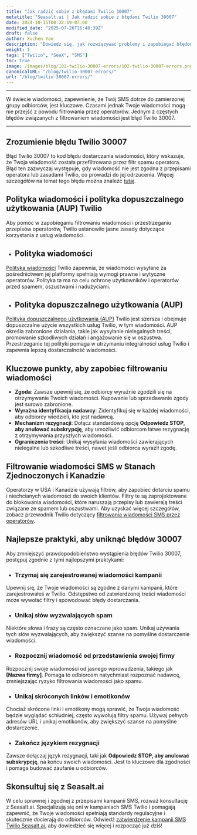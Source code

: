 ```yaml
---
title: "Jak radzić sobie z błędami Twilio 30007"
metatitle: "Seasalt.ai | Jak radzić sobie z błędami Twilio 30007"
date: 2024-10-15T00:22:19-07:00
modified_date: "2025-07-26T16:48:39Z"
draft: false
author: Xuchen Yao
description: "Dowiedz się, jak rozwiązywać problemy i zapobiegać błędom Twilio 30007, aby zapewnić pomyślne dostarczanie wiadomości SMS."
weight: 1
tags: ["Twilio", "SeaX", "SMS"]
toc: true
image: /images/blog/102-twilio-30007-errors/102-twilio-30007-errors.png
canonicalURL: "/blog/twilio-30007-errors/"
url: "/blog/twilio-30007-errors/"
---
```


---

W świecie wiadomości, zapewnienie, że Twój SMS dotrze do zamierzonej grupy odbiorców, jest kluczowe. Czasami jednak Twoje wiadomości mogą nie przejść z powodu filtrowania przez operatorów. Jednym z częstych błędów związanych z filtrowaniem wiadomości jest błąd Twilio 30007.

---

## Zrozumienie błędu Twilio 30007

Błąd Twilio 30007 to kod błędu dostarczania wiadomości, który wskazuje, że Twoja wiadomość została przefiltrowana przez filtr spamu operatora. Błąd ten zazwyczaj występuje, gdy wiadomość nie jest zgodna z przepisami operatora lub zasadami Twilio, co prowadzi do jej odrzucenia. Więcej szczegółów na temat tego błędu można znaleźć [tutaj](https://www.twilio.com/docs/api/errors/30007).

## Polityka wiadomości i polityka dopuszczalnego użytkowania (AUP) Twilio

Aby pomóc w zapobieganiu filtrowaniu wiadomości i przestrzeganiu przepisów operatorów, Twilio ustanowiło jasne zasady dotyczące korzystania z usług wiadomości.

- ## Polityka wiadomości

[Polityka wiadomości](https://www.twilio.com/en-us/legal/messaging-policy) Twilio zapewnia, że wiadomości wysyłane za pośrednictwem jej platformy spełniają wymogi prawne i wytyczne operatorów. Polityka ta ma na celu ochronę użytkowników i operatorów przed spamem, oszustwami i nadużyciami.

- ## Polityka dopuszczalnego użytkowania (AUP)

[Polityka dopuszczalnego użytkowania (AUP)](https://www.twilio.com/en-us/legal/aup) Twilio jest szersza i obejmuje dopuszczalne użycie wszystkich usług Twilio, w tym wiadomości. AUP określa zabronione działania, takie jak wysyłanie nielegalnych treści, promowanie szkodliwych działań i angażowanie się w oszustwa. Przestrzeganie tej polityki pomaga w utrzymaniu integralności usług Twilio i zapewnia lepszą dostarczalność wiadomości.

## Kluczowe punkty, aby zapobiec filtrowaniu wiadomości

- **Zgoda**: Zawsze upewnij się, że odbiorcy wyraźnie zgodzili się na otrzymywanie Twoich wiadomości. Kupowanie lub sprzedawanie zgody jest surowo zabronione.
- **Wyraźna identyfikacja nadawcy**: Zidentyfikuj się w każdej wiadomości, aby odbiorcy wiedzieli, kto jest nadawcą.
- **Mechanizm rezygnacji**: Dołącz standardową opcję **Odpowiedz STOP, aby anulować subskrypcję**, aby umożliwić odbiorcom łatwe rezygnację z otrzymywania przyszłych wiadomości.
- **Ograniczenia treści**: Unikaj wysyłania wiadomości zawierających nielegalne lub szkodliwe treści, nawet jeśli odbiorca wyraził zgodę.

## Filtrowanie wiadomości SMS w Stanach Zjednoczonych i Kanadzie

Operatorzy w USA i Kanadzie używają filtrów, aby zapobiec dotarciu spamu i niechcianych wiadomości do swoich klientów. Filtry te są zaprojektowane do blokowania wiadomości, które naruszają przepisy lub zawierają treści związane ze spamem lub oszustwami. Aby uzyskać więcej szczegółów, zobacz przewodnik Twilio dotyczący [filtrowania wiadomości SMS przez operatorów](https://help.twilio.com/articles/360022449893-SMS-Carrier-Filtering-in-the-United-States-and-Canada).

## Najlepsze praktyki, aby uniknąć błędów 30007

Aby zmniejszyć prawdopodobieństwo wystąpienia błędów Twilio 30007, postępuj zgodnie z tymi najlepszymi praktykami:

- ### Trzymaj się zarejestrowanej wiadomości kampanii

Upewnij się, że Twoje wiadomości są zgodne z danymi kampanii, które zarejestrowałeś w Twilio. Odstępstwo od zatwierdzonej treści wiadomości może wywołać filtry i spowodować błędy dostarczania.

- ### Unikaj słów wyzwalających spam

Niektóre słowa i frazy są często oznaczane jako spam. Unikaj używania tych słów wyzwalających, aby zwiększyć szanse na pomyślne dostarczenie wiadomości.

- ### Rozpocznij wiadomość od przedstawienia swojej firmy

Rozpocznij swoje wiadomości od jasnego wprowadzenia, takiego jak **[Nazwa firmy]**. Pomaga to odbiorcom natychmiast rozpoznać nadawcę, zmniejszając ryzyko filtrowania wiadomości jako spamu.

- ### Unikaj skróconych linków i emotikonów

Chociaż skrócone linki i emotikony mogą sprawić, że Twoja wiadomość będzie wyglądać schludniej, często wywołują filtry spamu. Używaj pełnych adresów URL i unikaj emotikonów, aby zwiększyć szanse na pomyślne dostarczenie.

- ### Zakończ językiem rezygnacji

Zawsze dołączaj język rezygnacji, taki jak **Odpowiedz STOP, aby anulować subskrypcję**, na końcu swoich wiadomości. Jest to kluczowe dla zgodności i pomaga budować zaufanie u odbiorców.

## Skonsultuj się z Seasalt.ai

W celu sprawnej i zgodnej z przepisami kampanii SMS, rozważ konsultację z Seasalt.ai. Specjalizują się oni w kampaniach SMS Twilio i pomagają zapewnić, że Twoje wiadomości spełniają standardy regulacyjne i skutecznie docierają do odbiorców. Odwiedź [zatwierdzenie kampanii SMS Twilio Seasalt.ai](https://usecase.seasalt.ai/approved-for-twilio-sms-campaign/), aby dowiedzieć się więcej i rozpocząć już dziś!
